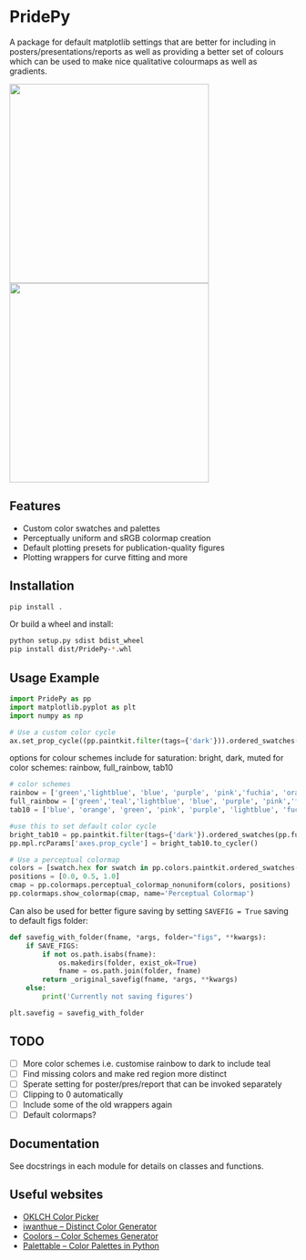# PridePy

A package for default matplotlib settings that are better for including in posters/presentations/reports as well as providing a better set of colours which can be used to make nice qualitative colourmaps as well as gradients.
  
  <img src="https://github.com/user-attachments/assets/5b459000-0cc4-44ab-b634-b683cdd4bf7f" height="350" />
  <img src="https://github.com/user-attachments/assets/23035b7b-6f01-41da-9a44-3d7c8fa495f4" height="350" />

## Features
- Custom color swatches and palettes
- Perceptually uniform and sRGB colormap creation
- Default plotting presets for publication-quality figures
- Plotting wrappers for curve fitting and more

## Installation
```bash
pip install .
```
Or build a wheel and install:
```bash
python setup.py sdist bdist_wheel
pip install dist/PridePy-*.whl
```

## Usage Example
```python
import PridePy as pp
import matplotlib.pyplot as plt
import numpy as np

# Use a custom color cycle
ax.set_prop_cycle((pp.paintkit.filter(tags={'dark'})).ordered_swatches(pp.full_rainbow).to_cycler())
```
options for colour schemes include
for saturation: bright, dark, muted
for color schemes: rainbow, full_rainbow, tab10
```python 
# color schemes
rainbow = ['green','lightblue', 'blue', 'purple', 'pink','fuchia', 'orange']
full_rainbow = ['green','teal','lightblue', 'blue', 'purple', 'pink','fuchia', 'red', 'orange', 'yellow']
tab10 = ['blue', 'orange', 'green', 'pink', 'purple', 'lightblue', 'fuchia','yellow', 'teal', 'red']

#use this to set default color cycle
bright_tab10 = pp.paintkit.filter(tags={'dark'}).ordered_swatches(pp.full_rainbow) #change these to get scheme of choice
pp.mpl.rcParams['axes.prop_cycle'] = bright_tab10.to_cycler() 
```

```python
# Use a perceptual colormap
colors = [swatch.hex for swatch in pp.colors.paintkit.ordered_swatches(['blue','pink','orange']).colors]
positions = [0.0, 0.5, 1.0]
cmap = pp.colormaps.perceptual_colormap_nonuniform(colors, positions)
pp.colormaps.show_colormap(cmap, name='Perceptual Colormap')
```
Can also be used for better figure saving by setting `SAVEFIG = True` saving to default figs folder:
```python
def savefig_with_folder(fname, *args, folder="figs", **kwargs):
    if SAVE_FIGS:
        if not os.path.isabs(fname):
            os.makedirs(folder, exist_ok=True)
            fname = os.path.join(folder, fname)
        return _original_savefig(fname, *args, **kwargs)
    else:
        print('Currently not saving figures')

plt.savefig = savefig_with_folder
```

## TODO

- [ ] More color schemes i.e. customise rainbow to dark to include teal
- [ ] Find missing colors and make red region more distinct
- [ ] Sperate setting for poster/pres/report that can be invoked separately
- [ ] Clipping to 0 automatically
- [ ] Include some of the old wrappers again
- [ ] Default colormaps?

## Documentation
See docstrings in each module for details on classes and functions.

## Useful websites

- [OKLCH Color Picker](https://oklch.com/)
- [iwanthue – Distinct Color Generator](https://medialab.github.io/iwanthue/)
- [Coolors – Color Schemes Generator](https://coolors.co/)
- [Palettable – Color Palettes in Python](https://jiffyclub.github.io/palettable/)

